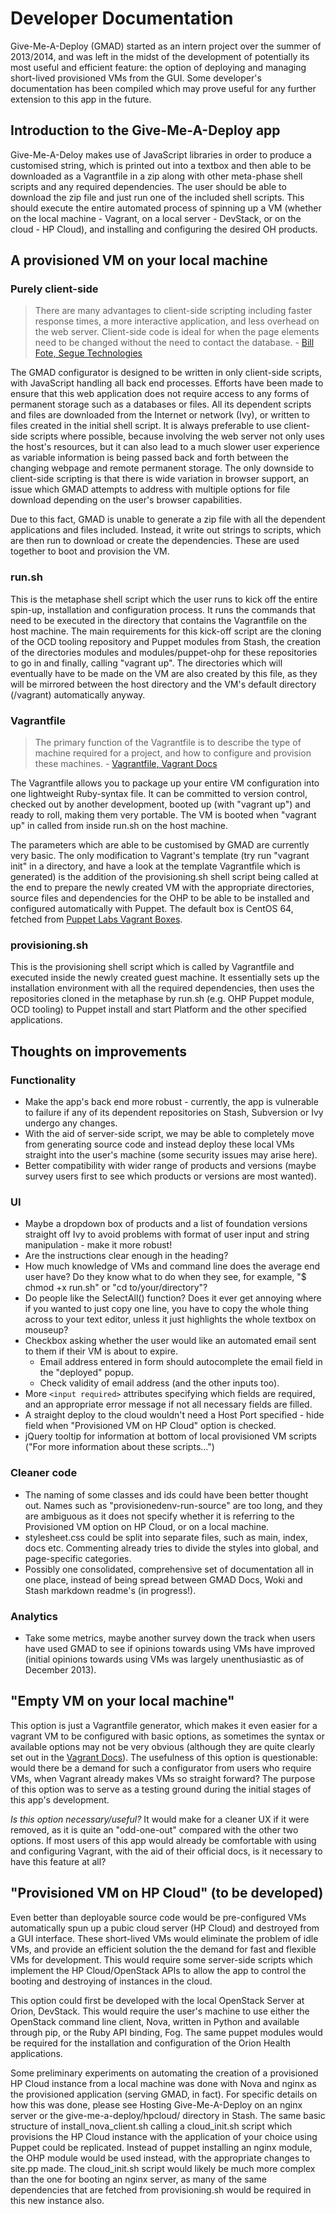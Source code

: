 # Developer Documentation

Give-Me-A-Deploy (GMAD) started as an intern project over the summer of 2013/2014, and was left in the midst of the development of potentially its most useful and efficient feature: the option of deploying and managing short-lived provisioned VMs from the GUI. Some developer's documentation has been compiled which may prove useful for any further extension to this app in the future.

## Introduction to the Give-Me-A-Deploy app

Give-Me-A-Deloy makes use of JavaScript libraries in order to produce a customised string, which is printed out into a textbox and then able to be downloaded as a Vagrantfile in a zip along with other meta-phase shell scripts and any required dependencies. The user should be able to download the zip file and just run one of the included shell scripts. This should execute the entire automated process of spinning up a VM (whether on the local machine - Vagrant, on a local server - DevStack, or on the cloud - HP Cloud), and installing and configuring the desired OH products.

## A provisioned VM on your local machine

### Purely client-side

> There are many advantages to client-side scripting including faster response times, a more interactive application, and less overhead on the web server. Client-side code is ideal for when the page elements need to be changed without the need to contact the database. - [Bill Fote, Segue Technologies](http://www.seguetech.com/blog/2013/05/01/client-side-server-side-code-difference)

The GMAD  configurator is designed to be written in only client-side scripts, with JavaScript handling all back end processes. Efforts have been made to ensure that this web application does not require access to any forms of permanent storage such as a databases or files. All its dependent scripts and files are downloaded from the Internet or network (Ivy), or written to files created in the initial shell script. It is always preferable to use client-side scripts where possible, because involving the web server not only uses the host's resources, but it can also lead to a much slower user experience as variable information is being passed back and forth between the changing webpage and remote permanent storage. The only downside to client-side scripting is that there is wide variation in browser support, an issue which GMAD attempts to address with multiple options for file download depending on the user's browser capabilities.

Due to this fact, GMAD is unable to generate a zip file with all the dependent applications and files included. Instead, it write out strings to scripts, which are then run to download or create the dependencies. These are used together to boot and provision the VM.

### run.sh

This is the metaphase shell script which the user runs to kick off the entire spin-up, installation and configuration process.
It runs the commands that need to be executed in the directory that contains the Vagrantfile on the host machine. The main requirements for this kick-off script are the cloning of the OCD tooling repository and Puppet modules from Stash, the creation of the directories modules and modules/puppet-ohp for these repositories to go in and finally, calling "vagrant up". The directories which will eventually have to be made on the VM are also created by this file, as they will be mirrored between the host directory and the VM's default directory (/vagrant) automatically anyway.

### Vagrantfile

> The primary function of the Vagrantfile is to describe the type of machine required for a project, and how to configure and provision these machines. - [Vagrantfile, Vagrant Docs](https://www.vagrantup.com/docs/vagrantfile/index.html)

The Vagrantfile allows you to package up your entire VM configuration into one lightweight Ruby-syntax file. It can be committed to version control, checked out by another development, booted up (with "vagrant up") and ready to roll, making them very portable. The VM is booted when "vagrant up" in called from inside run.sh on the host machine.

The parameters which are able to be customised by GMAD are currently very basic. The only modification to Vagrant's template (try run "vagrant init" in a directory, and have a look at the template Vagrantfile which is generated) is the addition of the provisioning.sh shell script being called at the end to prepare the newly created VM with the appropriate directories, source files and dependencies for the OHP to be able to be installed and configured automatically with Puppet. The default box is CentOS 64, fetched from [Puppet Labs Vagrant Boxes](http://puppet-vagrant-boxes.puppetlabs.com/).

### provisioning.sh

This is the provisioning shell script which is called by Vagrantfile and executed inside the newly created guest machine. It essentially sets up the installation environment with all the required dependencies, then uses the repositories cloned in the metaphase by run.sh (e.g. OHP Puppet module, OCD tooling) to Puppet install and start Platform and the other specified applications.

## Thoughts on improvements

### Functionality

* Make the app's back end more robust - currently, the app is vulnerable to failure if any of its dependent repositories on Stash, Subversion or Ivy undergo any changes.
* With the aid of server-side script, we may be able to completely move from generating source code and instead deploy these local VMs straight into the user's machine (some security issues may arise here).
* Better compatibility with wider range of products and versions (maybe survey users first to see which products or versions are most wanted).

### UI

* Maybe a dropdown box of products and a list of foundation versions straight off Ivy to avoid problems with format of user input and string manipulation - make it more robust!
* Are the instructions clear enough in the heading?
* How much knowledge of VMs and command line does the average end user have? Do they know what to do when they see, for example, "$ chmod +x run.sh" or "cd to/your/directory"?
* Do people like the SelectAll() function? Does it ever get annoying where if you wanted to just copy one line, you have to copy the whole thing across to your text editor, unless it just highlights the whole textbox on mouseup?
* Checkbox asking whether the user would like an automated email sent to them if their VM is about to expire.
  * Email address entered in form should autocomplete the email field in the "deployed" popup.
  * Check validity of email address (and the other inputs too).
* More `<input required>` attributes specifying which fields are required, and an appropriate error message if not all necessary fields are filled.
* A straight deploy to the cloud wouldn't need a Host Port specified - hide field when "Provisioned VM on HP Cloud" option is checked.
* jQuery tooltip for information at bottom of local provisioned VM scripts ("For more information about these scripts...")

### Cleaner code

* The naming of some classes and ids could have been better thought out. Names such as "provisionedenv-run-source" are too long, and they are ambiguous as it does not specify whether it is referring to the Provisioned VM option on HP Cloud, or on a local machine.
* stylesheet.css could be split into separate files, such as main, index, docs etc. Commenting already tries to divide the styles into global, and page-specific categories.
* Possibly one consolidated, comprehensive set of documentation all in one place, instead of being spread between GMAD Docs, Woki and Stash markdown readme's (in progress!).

### Analytics

* Take some metrics, maybe another survey down the track when users have used GMAD to see if opinions towards using VMs have improved (initial opinions towards using VMs was largely unenthusiastic as of December 2013).

## "Empty VM on your local machine"

This option is just a Vagrantfile generator, which makes it even easier for a vagrant VM to be configured with basic options, as sometimes the syntax or available options may not be very obvious (although they are quite clearly set out in the [Vagrant Docs](https://www.vagrantup.com/docs/virtualbox/configuration.html)). The usefulness of this option is questionable: would there be a demand for such a configurator from users who require VMs, when Vagrant already makes VMs so straight forward? The purpose of this option was to serve as a testing ground during the initial stages of this app's development.

*Is this option necessary/useful?*
It would make for a cleaner UX if it were removed, as it is quite an "odd-one-out" compared with the other two options. If most users of this app would already be comfortable with using and configuring Vagrant, with the aid of their official docs, is it necessary to have this feature at all?

## "Provisioned VM on HP Cloud" (to be developed)

Even better than deployable source code would be pre-configured VMs automatically spun up a pubic cloud server (HP Cloud) and destroyed from a GUI interface. These short-lived VMs would eliminate the problem of idle VMs, and provide an efficient solution the the demand for fast and flexible VMs for development. This would require some server-side scripts which implement the HP Cloud/OpenStack APIs to allow the app to control the booting and destroying of instances in the cloud.

This option could first be developed with the local OpenStack Server at Orion, DevStack. This would require the user's machine to use either the OpenStack command line client, Nova, written in Python and available through pip, or the Ruby API binding, Fog. The same puppet modules would be required for the installation and configuration of the Orion Health applications.

Some preliminary experiments on automating the creation of a provisioned HP Cloud instance from a local machine was done with Nova and nginx as the provisioned application (serving GMAD, in fact). For specific details on how this was done, please see Hosting Give-Me-A-Deploy on an nginx server or the give-me-a-deploy/hpcloud/ directory in Stash. The same basic structure of install_nova_client.sh calling a cloud_init.sh script which provisions the HP Cloud instance with the application of your choice using Puppet could be replicated. Instead of puppet installing an nginx module, the OHP module would be used instead, with the appropriate changes to site.pp made. The cloud_init.sh script would likely be much more complex than the one for booting an nginx server, as many of the same dependencies that are fetched from provisioning.sh would be required in this new instance also.
 
